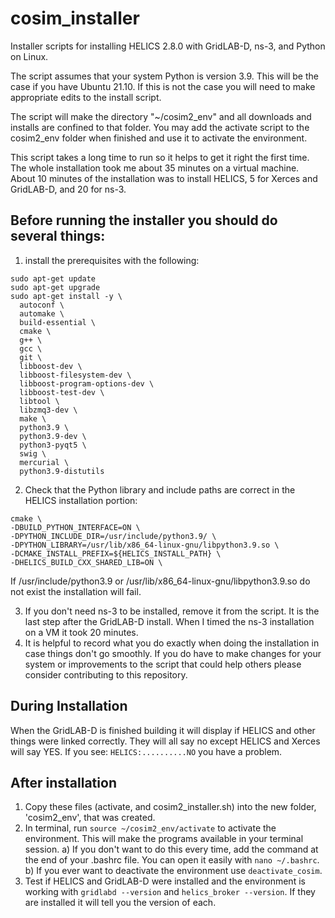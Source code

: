 # cosim_installer
Installer scripts for installing HELICS 2.8.0 with GridLAB-D, ns-3, and Python on Linux. 

The script assumes that your system Python is version 3.9. This will be the case if you have Ubuntu 21.10. If this is not the case you will need to make appropriate edits to the install script.

The script will make the directory "~/cosim2_env" and all downloads and installs are confined to that folder.
You may add the activate script to the cosim2_env folder when finished and use it to activate the environment.

This script takes a long time to run so it helps to get it right the first time. The whole installation took me about 35 minutes on a virtual machine. About 10 minutes of the installation was to install HELICS, 5 for Xerces and GridLAB-D, and 20 for ns-3.
## Before running the installer you should do several things: 
1. install the prerequisites with the following:
```
sudo apt-get update
sudo apt-get upgrade
sudo apt-get install -y \
  autoconf \
  automake \
  build-essential \
  cmake \
  g++ \
  gcc \
  git \
  libboost-dev \
  libboost-filesystem-dev \
  libboost-program-options-dev \
  libboost-test-dev \
  libtool \
  libzmq3-dev \
  make \
  python3.9 \
  python3.9-dev \
  python3-pyqt5 \
  swig \
  mercurial \
  python3.9-distutils
  ```
  2. Check that the Python library and include paths are correct in the HELICS installation portion: 
  ```
  cmake \
  -DBUILD_PYTHON_INTERFACE=ON \
  -DPYTHON_INCLUDE_DIR=/usr/include/python3.9/ \
  -DPYTHON_LIBRARY=/usr/lib/x86_64-linux-gnu/libpython3.9.so \
  -DCMAKE_INSTALL_PREFIX=${HELICS_INSTALL_PATH} \
  -DHELICS_BUILD_CXX_SHARED_LIB=ON \
  ```
  
  If /usr/include/python3.9 or /usr/lib/x86_64-linux-gnu/libpython3.9.so do not exist the installation will fail.
  
  3. If you don't need ns-3 to be installed, remove it from the script. It is the last step after the GridLAB-D install. When I timed the ns-3 installation on a VM it took 20 minutes.
  4. It is helpful to record what you do exactly when doing the installation in case things don't go smoothly. If you do have to make changes for your system or improvements to the script that could help others please consider contributing to this repository.

## During Installation
When the GridLAB-D is finished building it will display if HELICS and other things were linked correctly. They will all say no except HELICS and Xerces will say YES. 
If you see:
`HELICS:..........NO`
you have a problem.

## After installation
1. Copy these files (activate, and cosim2_installer.sh) into the new folder, 'cosim2_env', that was created.
2. In terminal, run `source ~/cosim2_env/activate` to activate the environment. This will make the programs available in your terminal session.
  a) If you don't want to do this every time, add the command at the end of your .bashrc file. You can open it easily with `nano ~/.bashrc`.
  b) If you ever want to deactivate the environment use `deactivate_cosim`.
4. Test if HELICS and GridLAB-D were installed and the environment is working with `gridlabd --version` and `helics_broker --version`. If they are installed it will tell you the version of each.

 
